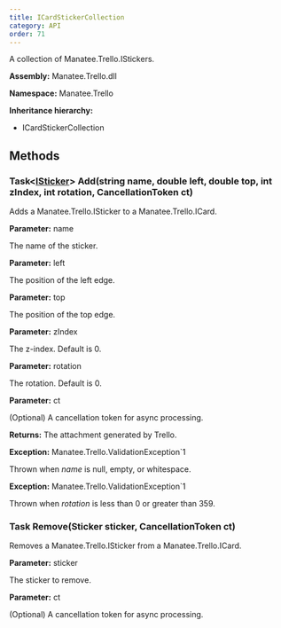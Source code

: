 ```yaml
---
title: ICardStickerCollection
category: API
order: 71
---
```


A collection of Manatee.Trello.IStickers.

**Assembly:** Manatee.Trello.dll

**Namespace:** Manatee.Trello

**Inheritance hierarchy:**

- ICardStickerCollection

## Methods

### Task&lt;[ISticker](../ISticker#isticker)&gt; Add(string name, double left, double top, int zIndex, int rotation, CancellationToken ct)

Adds a Manatee.Trello.ISticker to a Manatee.Trello.ICard.

**Parameter:** name

The name of the sticker.

**Parameter:** left

The position of the left edge.

**Parameter:** top

The position of the top edge.

**Parameter:** zIndex

The z-index. Default is 0.

**Parameter:** rotation

The rotation. Default is 0.

**Parameter:** ct

(Optional) A cancellation token for async processing.

**Returns:** The attachment generated by Trello.

**Exception:** Manatee.Trello.ValidationException`1

Thrown when *name* is null, empty, or whitespace.

**Exception:** Manatee.Trello.ValidationException`1

Thrown when *rotation* is less than 0 or greater than 359.

### Task Remove(Sticker sticker, CancellationToken ct)

Removes a Manatee.Trello.ISticker from a Manatee.Trello.ICard.

**Parameter:** sticker

The sticker to remove.

**Parameter:** ct

(Optional) A cancellation token for async processing.

